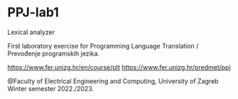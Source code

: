 # PPJ-lab1
Lexical analyzer

First laboratory exercise for Programming Language Translation / Prevođenje programskih jezika.

https://www.fer.unizg.hr/en/course/plt
https://www.fer.unizg.hr/predmet/ppj

@Faculty of Electrical Engineering and Computing, University of Zagreb
Winter semester 2022./2023.
